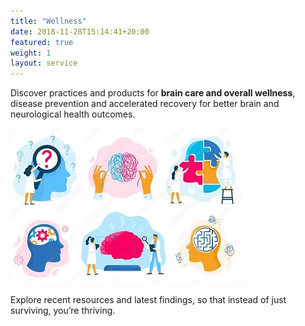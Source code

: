 ```yaml
---
title: "Wellness"
date: 2018-11-28T15:14:41+20:00  
featured: true
weight: 1
layout: service
---
```


Discover practices and products for **brain care and overall wellness**, disease prevention and accelerated recovery for better brain and neurological health outcomes.


![Wellness updates](/images/illustrations/updates.jpg)

Explore recent resources and latest findings, so that instead of just surviving, you’re thriving.  

 
